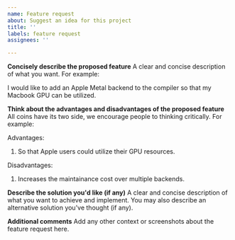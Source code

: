 ```yaml
---
name: Feature request
about: Suggest an idea for this project
title: ''
labels: feature request
assignees: ''

---
```


**Concisely describe the proposed feature**
A clear and concise description of what you want. For example:

I would like to add an Apple Metal backend to the compiler so that my Macbook GPU can be utilized.

**Think about the advantages and disadvantages of the proposed feature**
All coins have its two side, we encourage people to thinking critically. For example:

Advantages:
1. So that Apple users could utilize their GPU resources.

Disadvantages:
1. Increases the maintainance cost over multiple backends.

**Describe the solution you'd like (if any)**
A clear and concise description of what you want to achieve and implement.
You may also describe an alternative solution you've thought (if any).

**Additional comments**
Add any other context or screenshots about the feature request here.
